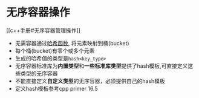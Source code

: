 # 无序容器操作

[[c++手册#无序容器管理操作]]

- 无需容器通过[哈希函数](data-structure-hash-table.md), 将元素映射到桶(bucket)
- 每个桶(bucket)有零个或多个元素
- 生成的哈希值的类型是`hash<key_type>`
- 无序容器标准库为**内置类型**和**一些标准库类型**提供了hash模板,可直接定义这些类型的无序容器
- 不能直接定义**自定义类型**的无序容器，必须提供自己的hash模板
- 定义hash模板参考cpp primer 16.5
